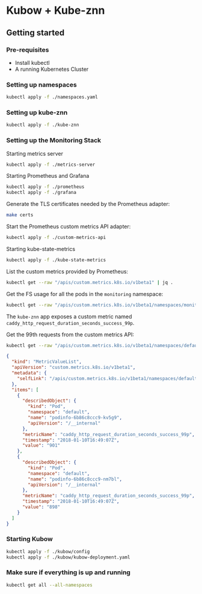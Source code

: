 # Kubow + Kube-znn


## Getting started

### Pre-requisites

- Install kubectl
- A running Kubernetes Cluster

### Setting up namespaces
```sh
kubectl apply -f ./namespaces.yaml
```

### Setting up kube-znn 
```sh
kubectl apply -f ./kube-znn
```


### Setting up the Monitoring Stack

Starting metrics server

```sh
kubectl apply -f ./metrics-server
```

Starting Prometheus and Grafana

```sh
kubectl apply -f ./prometheus
kubectl apply -f ./grafana
```

Generate the TLS certificates needed by the Prometheus adapter:

```bash
make certs
```

Start the Prometheus custom metrics API adapter:

```sh
kubectl apply -f ./custom-metrics-api
```

Starting kube-state-metrics

```sh
kubectl apply -f ./kube-state-metrics
```

List the custom metrics provided by Prometheus:

```bash
kubectl get --raw "/apis/custom.metrics.k8s.io/v1beta1" | jq .
```

Get the FS usage for all the pods in the `monitoring` namespace:

```bash
kubectl get --raw "/apis/custom.metrics.k8s.io/v1beta1/namespaces/monitoring/pods/*/fs_usage_bytes" | jq .
```

The `kube-znn` app exposes a custom metric named `caddy_http_request_duration_seconds_success_99p`. 

Get the 99th requests from the custom metrics API:

```bash
kubectl get --raw "/apis/custom.metrics.k8s.io/v1beta1/namespaces/default/pods/*/caddy_http_request_duration_seconds_success_99p" | jq .
```
```json
{
  "kind": "MetricValueList",
  "apiVersion": "custom.metrics.k8s.io/v1beta1",
  "metadata": {
    "selfLink": "/apis/custom.metrics.k8s.io/v1beta1/namespaces/default/pods/%2A/caddy_http_request_duration_seconds_success_99p"
  },
  "items": [
    {
      "describedObject": {
        "kind": "Pod",
        "namespace": "default",
        "name": "podinfo-6b86c8ccc9-kv5g9",
        "apiVersion": "/__internal"
      },
      "metricName": "caddy_http_request_duration_seconds_success_99p",
      "timestamp": "2018-01-10T16:49:07Z",
      "value": "901"
    },
    {
      "describedObject": {
        "kind": "Pod",
        "namespace": "default",
        "name": "podinfo-6b86c8ccc9-nm7bl",
        "apiVersion": "/__internal"
      },
      "metricName": "caddy_http_request_duration_seconds_success_99p",
      "timestamp": "2018-01-10T16:49:07Z",
      "value": "898"
    }
  ]
}
```

### Starting Kubow

```sh
kubectl apply -f ./kubow/config
kubectl apply -f ./kubow/kubow-deployment.yaml
```

### Make sure if everything is up and running

```sh
kubectl get all --all-namespaces
```
